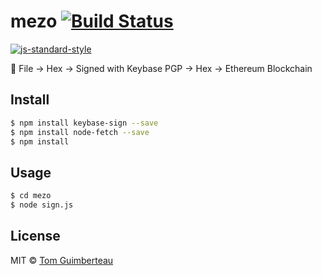 # mezo [![Build Status](https://img.shields.io/travis/tomguim/mezo/master.svg?style=flat-square)](https://travis-ci.org/tomguim/mezo)
[![js-standard-style](https://cdn.rawgit.com/feross/standard/master/badge.svg)](https://github.com/feross/standard)


🔑  File -> Hex -> Signed with Keybase PGP -> Hex -> Ethereum Blockchain

## Install

```bash
$ npm install keybase-sign --save
$ npm install node-fetch --save
$ npm install
```

## Usage

```bash
$ cd mezo
$ node sign.js
```

## License

MIT © [Tom Guimberteau](https://keybase.io/tom_guimberteau)
